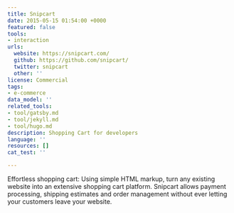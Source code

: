 ```yaml
---
title: Snipcart
date: 2015-05-15 01:54:00 +0000
featured: false
tools:
- interaction
urls:
  website: https://snipcart.com/
  github: https://github.com/snipcart/
  twitter: snipcart
  other: ''
license: Commercial
tags:
- e-commerce
data_model: ''
related_tools:
- tool/gatsby.md
- tool/jekyll.md
- tool/hugo.md
description: Shopping Cart for developers
language: ''
resources: []
cat_test: ''

---
```

Effortless shopping cart: Using simple HTML markup, turn any existing website into an extensive shopping cart platform. Snipcart allows payment processing, shipping estimates and order management without ever letting your customers leave your website.
